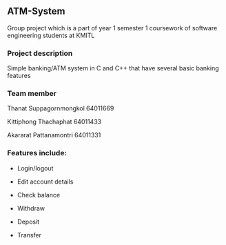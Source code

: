 <h2>ATM-System</h2>

Group project which is a part of year 1 semester 1 coursework of software engineering students at KMITL

<h3>Project description</h3>

Simple banking/ATM system in C and C++ that have several basic banking features

<h3>Team member</h3>

Thanat Suppagornmongkol 64011669

Kittiphong Thachaphat 64011433

Akararat Pattanamontri 64011331

<h3>Features include:</h3>

  - Login/logout
  
  - Edit account details
  
  - Check balance
  
  - Withdraw
  
  - Deposit
  
  - Transfer
  

